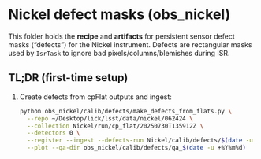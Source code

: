 # Nickel defect masks (obs_nickel)

This folder holds the **recipe** and **artifacts** for persistent sensor defect masks
(“defects”) for the Nickel instrument. Defects are rectangular masks used by `IsrTask`
to ignore bad pixels/columns/blemishes during ISR.

## TL;DR (first-time setup)

1. Create defects from cpFlat outputs and ingest:

   ```bash
   python obs_nickel/calib/defects/make_defects_from_flats.py \
     --repo ~/Desktop/lick/lsst/data/nickel/062424 \
     --collection Nickel/run/cp_flat/20250730T135912Z \
     --detectors 0 \
     --register --ingest --defects-run Nickel/calib/defects/$(date -u +%Y%m%dT%H%M%SZ) \
     --plot --qa-dir obs_nickel/calib/defects/qa_$(date -u +%Y%m%d)
